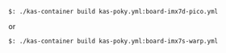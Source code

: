 
```
$: ./kas-container build kas-poky.yml:board-imx7d-pico.yml
```

or

```
$: ./kas-container build kas-poky.yml:board-imx7s-warp.yml
```
